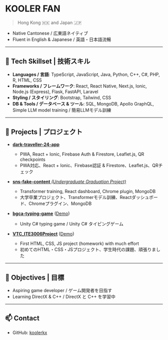 # KOOLER FAN

> Hong Kong 🇭🇰 and Japan 🇯🇵

- Native Cantonese / 広東語ネイティブ
- Fluent in English & Japanese / 英語・日本語流暢

---

## 💼 Tech Skillset | 技術スキル

- **Languages / 言語**: TypeScript, JavaScript, Java, Python, C++, C#, PHP, R, HTML, CSS
- **Frameworks / フレームワーク**: React, React Native, Next.js, Ionic, Node.js (Express), Flask, FastAPI, Laravel
- **Styling / スタイリング**: Bootstrap, Tailwind, CSS
- **DB & Tools / データベース & ツール**: SQL, MongoDB, Apollo GraphQL, Simple LLM model training / 簡易LLMモデル訓練

---

## 🚀 Projects | プロジェクト

- [**dark-traveller-24-app**](https://github.com/koolerkx/dark-traveller-24-app)
  - PWA, React + Ionic, Firebase Auth & Firestore, Leaflet.js, QR checkpoints  
  - PWA対応、React + Ionic、Firebase認証 & Firestore、Leaflet.js、QRチェック

- [**sns-fake-content** *(Undergraduate Graduation Project)*](https://github.com/koolerkx/sns-fake-content)
  - Transformer training, React dashboard, Chrome plugin, MongoDB  
  - 大学卒業プロジェクト、Transformerモデル訓練、Reactダッシュボード、Chromeプラグイン、MongoDB

- [**bgca-typing-game**](https://github.com/koolerkx/bgca-typing-game) ([Demo](https://kooler-game.github.io/bgca-typing-game/))
  - Unity C# typing game / Unity C# タイピングゲーム

- [**VTC_ITE3006Project**](https://github.com/koolerkx/VTC_ITE3006Project) ([Demo](https://ite3006.koolerkx.com/))
  - First HTML, CSS, JS project (homework) with much effort  
  - 初めてのHTML・CSS・JSプロジェクト、学生時代の課題、頑張りました

---

## 🎯 Objectives | 目標

- Aspiring game developer / ゲーム開発者を目指す
- Learning DirectX & C++ / DirectX と C++ を学習中

---

## 📫 Contact

- GitHub: [koolerkx](https://github.com/koolerkx)
